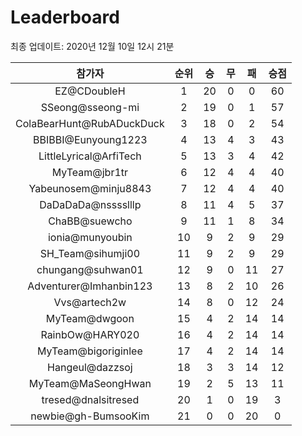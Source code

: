 # Leaderboard
최종 업데이트: 2020년 12월 10일 12시 21분




| 참가자 | 순위 | 승 | 무 | 패 | 승점 |
|:---:|:---:|:---:|:---:|:---:|:---:|
| EZ@CDoubleH | 1 | 20 | 0 | 0 | 60 |
| SSeong@sseong-mi | 2 | 19 | 0 | 1 | 57 |
| ColaBearHunt@RubADuckDuck | 3 | 18 | 0 | 2 | 54 |
| BBIBBI@Eunyoung1223 | 4 | 13 | 4 | 3 | 43 |
| LittleLyrical@ArfiTech | 5 | 13 | 3 | 4 | 42 |
| MyTeam@jbr1tr | 6 | 12 | 4 | 4 | 40 |
| Yabeunosem@minju8843 | 7 | 12 | 4 | 4 | 40 |
| DaDaDaDa@nsssslllp | 8 | 11 | 4 | 5 | 37 |
| ChaBB@suewcho | 9 | 11 | 1 | 8 | 34 |
| ionia@munyoubin | 10 | 9 | 2 | 9 | 29 |
| SH_Team@sihumji00 | 11 | 9 | 2 | 9 | 29 |
| chungang@suhwan01 | 12 | 9 | 0 | 11 | 27 |
| Adventurer@Imhanbin123 | 13 | 8 | 2 | 10 | 26 |
| Vvs@artech2w | 14 | 8 | 0 | 12 | 24 |
| MyTeam@dwgoon | 15 | 4 | 2 | 14 | 14 |
| RainbOw@HARY020 | 16 | 4 | 2 | 14 | 14 |
| MyTeam@bigoriginlee | 17 | 4 | 2 | 14 | 14 |
| Hangeul@dazzsoj | 18 | 3 | 3 | 14 | 12 |
| MyTeam@MaSeongHwan | 19 | 2 | 5 | 13 | 11 |
| tresed@dnalsitresed | 20 | 1 | 0 | 19 | 3 |
| newbie@gh-BumsooKim | 21 | 0 | 0 | 20 | 0 |